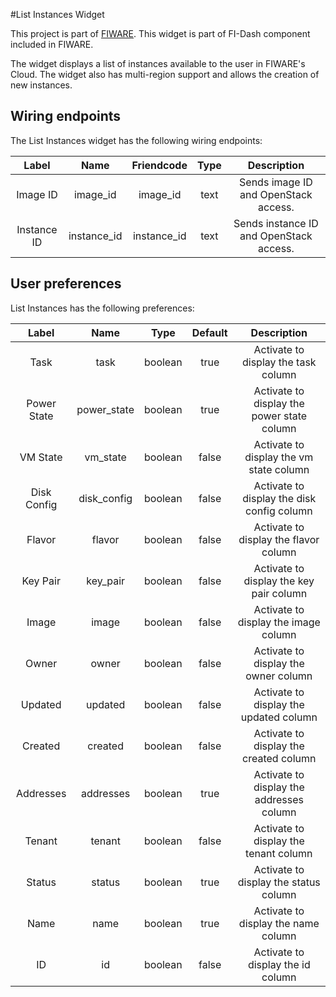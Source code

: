 #List Instances Widget

This project is part of [FIWARE](https://www.fiware.org/). This widget is part of FI-Dash component included in FIWARE.

The widget displays a list of instances available to the user in FIWARE's Cloud. The widget also has multi-region support and allows the creation of new instances.


## Wiring endpoints

The List Instances widget has the following wiring endpoints:

|Label|Name|Friendcode|Type|Description|
|:--:|:--:|:--:|:--:|:--:|
|Image ID|image_id|image_id|text|Sends image ID and OpenStack access.|
|Instance ID|instance_id|instance_id|text|Sends instance ID and OpenStack access.|


## User preferences

List Instances has the following preferences:

|Label|Name|Type|Default|Description|
|:--:|:--:|:--:|:--:|:--:|
|Task|task|boolean|true|Activate to display the task column|
|Power State|power_state|boolean|true|Activate to display the power state column|
|VM State|vm_state|boolean|false|Activate to display the vm state column|
|Disk Config|disk_config|boolean|false|Activate to display the disk config column|
|Flavor|flavor|boolean|false|Activate to display the flavor column|
|Key Pair|key_pair|boolean|false|Activate to display the key pair column|
|Image|image|boolean|false|Activate to display the image column|
|Owner|owner|boolean|false|Activate to display the owner column|
|Updated|updated|boolean|false|Activate to display the updated column|
|Created|created|boolean|false|Activate to display the created column|
|Addresses|addresses|boolean|true|Activate to display the addresses column|
|Tenant|tenant|boolean|false|Activate to display the tenant column|
|Status|status|boolean|true|Activate to display the status column|
|Name|name|boolean|true|Activate to display the name column|
|ID|id|boolean|false|Activate to display the id column|